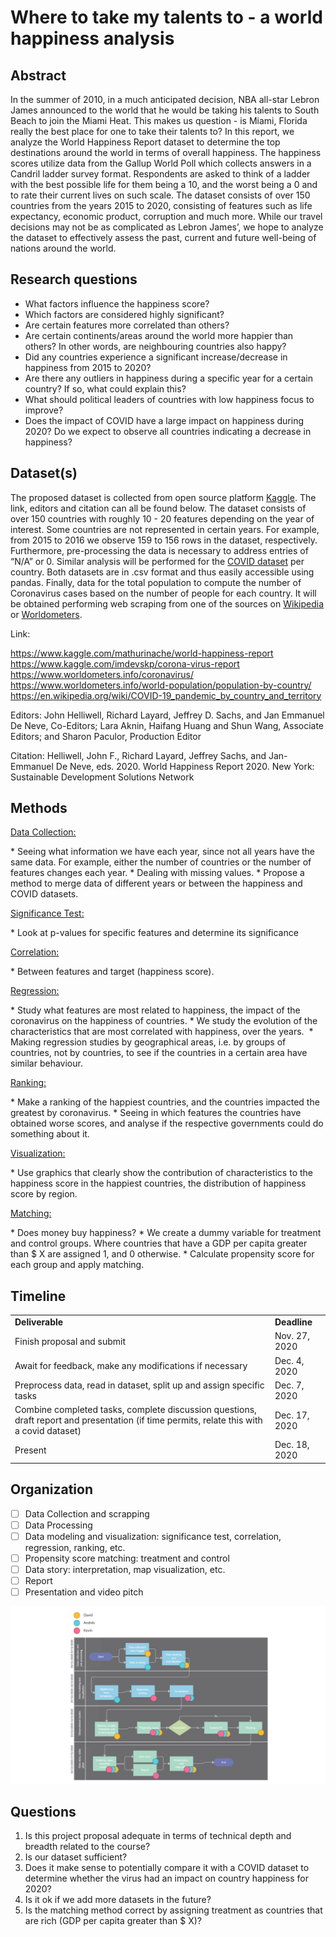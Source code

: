 # Where to take my talents to - a world happiness analysis

## Abstract

In the summer of 2010, in a much anticipated decision, NBA all-star Lebron James announced to the world that he would be taking his talents to South Beach to join the Miami Heat. This makes us question - is Miami, Florida really the best place for one to take their talents to? In this report, we analyze the World Happiness Report dataset to determine the top destinations around the world in terms of overall happiness. The happiness scores utilize data from the Gallup World Poll which collects answers in a Candril ladder survey format. Respondents are asked to think of a ladder with the best possible life for them being a 10, and the worst being a 0 and to rate their current lives on such scale. The dataset consists of over 150 countries from the years 2015 to 2020, consisting of features such as life expectancy, economic product, corruption and much more. While our travel decisions may not be as complicated as Lebron James’, we hope to analyze the dataset to effectively assess the past, current and future well-being of nations around the world.

## Research questions

* What factors influence the happiness score?
* Which factors are considered highly significant?
* Are certain features more correlated than others?
* Are certain continents/areas around the world more happier than others? In other words, are neighbouring countries also happy?
* Did any countries experience a significant increase/decrease in happiness from 2015 to 2020?
* Are there any outliers in happiness during a specific year for a certain country? If so, what could explain this?
* What should political leaders of countries with low happiness focus to improve?
* Does the impact of COVID have a large impact on happiness during 2020? Do we expect to observe all countries indicating a decrease in happiness?

## Dataset(s)

The proposed dataset is collected from open source platform [Kaggle](https://www.kaggle.com/mathurinache/world-happiness-report). The link, editors and citation can all be found below. The dataset consists of over 150 countries with roughly 10 - 20 features depending on the year of interest. Some countries are not represented in certain years. For example, from 2015 to 2016 we observe 159 to 156 rows in the dataset, respectively. Furthermore, pre-processing the data is necessary to address entries of “N/A” or 0. Similar analysis will be performed for the [COVID dataset](https://www.kaggle.com/imdevskp/corona-virus-report) per country. Both datasets are in .csv format and thus easily accessible using pandas. Finally, data for the total population to compute the number of Coronavirus cases based on the number of people for each country. It will be obtained performing web scraping from one of the sources on [Wikipedia](https://en.wikipedia.org/wiki/COVID-19_pandemic_by_country_and_territory) or [Worldometers](https://www.worldometers.info/world-population/population-by-country/).

Link:

https://www.kaggle.com/mathurinache/world-happiness-report
https://www.kaggle.com/imdevskp/corona-virus-report
https://www.worldometers.info/coronavirus/
https://www.worldometers.info/world-population/population-by-country/
https://en.wikipedia.org/wiki/COVID-19_pandemic_by_country_and_territory


Editors:
John Helliwell, Richard Layard, Jeffrey D. Sachs, and Jan Emmanuel De Neve, Co-Editors; Lara Aknin, Haifang Huang and Shun Wang, Associate Editors; and Sharon Paculor, Production Editor
 
Citation:
Helliwell, John F., Richard Layard, Jeffrey Sachs, and Jan-Emmanuel De Neve, eds. 2020. World Happiness Report 2020. New York: Sustainable Development Solutions Network


## Methods

<p style="text-decoration: underline"> Data Collection:</p>
* Seeing what information we have each year, since not all years have the same data. For example, either the number of countries or the number of features changes each year.
* Dealing with missing values.
* Propose a method to merge data of different years or between the happiness and COVID datasets.
 <p style="text-decoration: underline"> Significance Test: </p>
* Look at p-values for specific features and determine its significance
 <p style="text-decoration: underline"> Correlation: </p>
* Between features and target (happiness score).
 <p style="text-decoration: underline"> Regression: </p>
* Study what features are most related to happiness, the impact of the coronavirus on the happiness of countries.
* We study the evolution of the characteristics that are most correlated with happiness, over the years. 
* Making regression studies by geographical areas, i.e. by groups of countries, not by countries, to see if the countries in a certain area have similar behaviour.
 <p style="text-decoration: underline"> Ranking: </p>
* Make a ranking of the happiest countries, and the countries impacted the greatest by coronavirus.
* Seeing in which features the countries have obtained worse scores, and analyse if the respective governments could do something about it.
 <p style="text-decoration: underline"> Visualization: </p>
* Use graphics that clearly show the contribution of characteristics to the happiness score in the happiest countries, the distribution of happiness score by region.
 <p style="text-decoration: underline"> Matching: </p>
* Does money buy happiness?
* We create a dummy variable for treatment and control groups. Where countries that have a GDP per capita greater than $ X are assigned 1, and 0 otherwise.
* Calculate propensity score for each group and apply matching.

## Timeline

<table>
  <tr>
   <td><strong>Deliverable</strong>
   </td>
   <td><strong>Deadline</strong>
   </td>
  </tr>
  <tr>
   <td>Finish proposal and submit
   </td>
   <td>Nov. 27, 2020
   </td>
  </tr>
  <tr>
   <td>Await for feedback, make any modifications if necessary
   </td>
   <td>Dec. 4, 2020
   </td>
  </tr>
  <tr>
   <td>Preprocess data, read in dataset, split up and assign specific tasks
   </td>
   <td>Dec. 7, 2020
   </td>
  </tr>
  <tr>
   <td>Combine completed tasks, complete discussion questions, draft report and presentation (if time permits, relate this with a covid dataset)
   </td>
   <td>Dec. 17, 2020
   </td>
  </tr>
  <tr>
   <td>Present
   </td>
   <td>Dec. 18, 2020
   </td>
  </tr>
</table>

## Organization

- [ ] Data Collection and scrapping
- [ ] Data Processing
- [ ] Data modeling and visualization: significance test, correlation, regression, ranking, etc.
- [ ] Propensity score matching: treatment and control
- [ ] Data story: interpretation, map visualization, etc.
- [ ] Report
- [ ] Presentation and video pitch

![](assets/ada-p3-organization.png)


## Questions

1. Is this project proposal adequate in terms of technical depth and breadth related to the course?
2. Is our dataset sufficient?
3. Does it make sense to potentially compare it with a COVID dataset to determine whether the virus had an impact on country happiness for 2020?
4. Is it ok if we add more datasets in the future?
5. Is the matching method correct by assigning treatment as countries that are rich (GDP per capita greater than $ X)?
